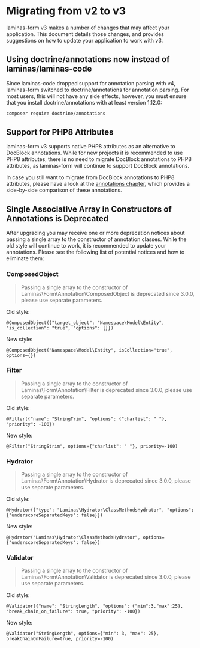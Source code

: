 # Migrating from v2 to v3

laminas-form v3 makes a number of changes that may affect your application. This
document details those changes, and provides suggestions on how to update your
application to work with v3.

## Using doctrine/annotations now instead of laminas/laminas-code

Since laminas-code dropped support for annotation parsing with v4, laminas-form
switched to doctrine/annotations for annotation parsing. For most users, this will
not have any side effects, however, you must ensure that you install
doctrine/annotations with at least version 1.12.0:

```bash
composer require doctrine/annotations
```

## Support for PHP8 Attributes

laminas-form v3 supports native PHP8 attributes as an alternative to DocBlock
annotations. While for new projects it is recommended to use PHP8 attributes, there
is no need to migrate DocBlock annotations to PHP8 attributes, as laminas-form
will continue to support DocBlock annotations.

In case you still want to migrate from DocBlock annotations to PHP8 attributes,
please have a look at the [annotations chapter](../form-creation/using-annotations.md),
which provides a side-by-side comparison of these annotations.

## Single Associative Array in Constructors of Annotations is Deprecated

After upgrading you may receive one or more deprecation notices about passing a
single array to the constructor of annotation classes. While the old style will
continue to work, it is recommended to update your annotations. Please see the following
list of potential notices and how to eliminate them:

### ComposedObject

> Passing a single array to the constructor of Laminas\Form\Annotation\ComposedObject
> is deprecated since 3.0.0, please use separate parameters.

Old style:

```text
@ComposedObject({"target_object": "Namespace\Model\Entity", "is_collection": "true", "options": {}})
```

New style:

```text
@ComposedObject("Namespace\Model\Entity", isCollection="true", options={})
```

### Filter

> Passing a single array to the constructor of Laminas\Form\Annotation\Filter
> is deprecated since 3.0.0, please use separate parameters.

Old style:

```text
@Filter({"name": "StringTrim", "options": {"charlist": " "}, "priority": -100})
```

New style:

```text
@Filter("StringStrim", options={"charlist": " "}, priority=-100)
```

### Hydrator

> Passing a single array to the constructor of Laminas\Form\Annotation\Hydrator
> is deprecated since 3.0.0, please use separate parameters.

Old style:

```text
@Hydrator({"type": "Laminas\Hydrator\ClassMethodsHydrator", "options": {"underscoreSeparatedKeys": false}})
```

New style:

```text
@Hydrator("Laminas\Hydrator\ClassMethodsHydrator", options={"underscoreSeparatedKeys": false})
```

### Validator

> Passing a single array to the constructor of Laminas\Form\Annotation\Validator
> is deprecated since 3.0.0, please use separate parameters.

Old style:

```text
@Validator({"name": "StringLength", "options": {"min":3,"max":25}, "break_chain_on_failure": true, "priority": -100})
```

New style:

```text
@Validator("StringLength", options={"min": 3, "max": 25}, breakChainOnFailure=true, priority=-100)
```
